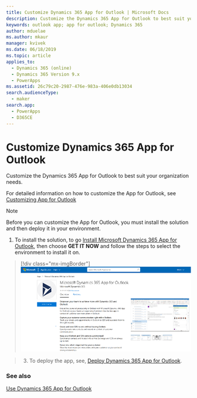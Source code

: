 ```yaml
---
title: Customize Dynamics 365 App for Outlook | Microsoft Docs
description: Customize the Dynamics 365 App for Outlook to best suit your organization needs
keywords: outlook app; app for outlook; Dynamics 365
author: mduelae
ms.author: mkaur
manager: kvivek
ms.date: 06/18/2019
ms.topic: article
applies_to: 
  - Dynamics 365 (online)
  - Dynamics 365 Version 9.x
  - PowerApps
ms.assetid: 26c79c20-2987-476e-983a-406e0db13034
search.audienceType: 
  - maker
search.app: 
  - PowerApps
  - D365CE
---
```


# Customize Dynamics 365 App for Outlook

Customize the Dynamics 365 App for Outlook to best suit your organization needs. 

For detailed information on how to customize the App for Outlook, see [Customizing App for Outlook](https://docs.microsoft.com/dynamics365/customer-engagement/outlook-app/customizing-the-app)

> [!NOTE]
> Before you can customize the App for Outlook, you must install the solution and then deploy it in your environment. 
> 1. To install the solution, to go [Install Microsoft Dynamics 365 App for Outlook](https://appsource.microsoft.com/en-us/product/dynamics-365/mscrm.fa50aa98-e8bb-4757-83ce-6d607959b985?tab=Overview), then choose **GET IT NOW** and follow the steps to select the environment to install it on.

   > [!div class="mx-imgBorder"]
   > ![Install Outlook App](media/appsource.png "Install Outlook App")
   
> 3. To deploy the app, see, [Deploy Dynamics 365 App for Outlook](https://docs.microsoft.com/dynamics365/customer-engagement/outlook-app/deploy-dynamics-365-app-for-outlook).


### See also
 [Use Dynamics 365 App for Outlook](../../user/use-outlook-app.md)  
